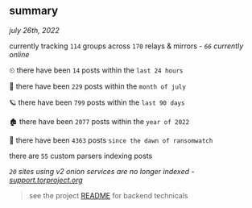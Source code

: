 
## summary
_july 26th, 2022_

currently tracking `114` groups across `170` relays & mirrors - _`66` currently online_

⏲ there have been `14` posts within the `last 24 hours`

🦈 there have been `229` posts within the `month of july`

🪐 there have been `799` posts within the `last 90 days`

🏚 there have been `2077` posts within the `year of 2022`

🦕 there have been `4363` posts `since the dawn of ransomwatch`

there are `55` custom parsers indexing posts

_`20` sites using v2 onion services are no longer indexed - [support.torproject.org](https://support.torproject.org/onionservices/v2-deprecation/)_

> see the project [README](https://github.com/joshhighet/ransomwatch#ransomwatch--) for backend technicals
